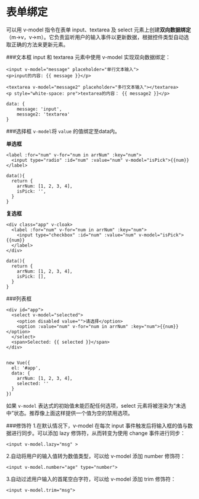 表单绑定
===================
可以用 v-model 指令在表单 input、textarea 及 select 元素上创建**双向数据绑定**（m→v，v→m）。它负责监听用户的输入事件以更新数据，根据控件类型自动选取正确的方法来更新元素。

###文本框
 input 和 textarea 元素中使用 v-model 实现双向数据绑定：

    <input v-model="message" placeholder="单行文本输入">
    <p>input的内容: {{ message }}</p>

    <textarea v-model="message2" placeholder="多行文本输入"></textarea>
    <p style="white-space: pre">textarea的内容： {{ message2 }}</p>

    data: {
        message: 'input',
        message2: 'textarea'
    }

###选择框
`v-model`将 `value` 的值绑定至data内。

**单选框**
```
<label :for="num" v-for="num in arrNum" :key="num">
  <input type="radio" :id="num" :value="num" v-model="isPick">{{num}}
</label>

data(){ 
  return {
    arrNum: [1, 2, 3, 4],
    isPick: '',
  }
}

```
**复选框**
```
<div class="app" v-cloak>
  <label :for="num" v-for="num in arrNum" :key="num">
    <input type="checkbox" :id="num" :value="num" v-model="isPick">{{num}}
  </label>
</div>

data(){ 
  return {
    arrNum: [1, 2, 3, 4],
    isPick: [],
  }
}
```
###列表框

    <div id="app">
      <select v-model="selected">
        <option disabled value="">请选择</option>
        <option :value="num" v-for="num in arrNum" :key="num">{{num}}</option>
      </select>
      <span>Selected: {{ selected }}</span>
    </div>


    new Vue({
      el: '#app',
      data: {
        arrNum: [1, 2, 3, 4],
        selected: ''
      }
    })
如果 `v-model` 表达式的初始值未能匹配任何选项，select 元素将被渲染为“未选中”状态。推荐像上面这样提供一个值为空的禁用选项。


###修饰符
1.在默认情况下，v-model 在每次 input 事件触发后将输入框的值与数据进行同步。可以添加 lazy 修饰符，从而转变为使用 change 事件进行同步：

    <input v-model.lazy="msg" >
2.自动将用户的输入值转为数值类型，可以给 v-model 添加 number 修饰符：

    <input v-model.number="age" type="number">
3.自动过滤用户输入的首尾空白字符，可以给 v-model 添加 trim 修饰符：

    <input v-model.trim="msg">

